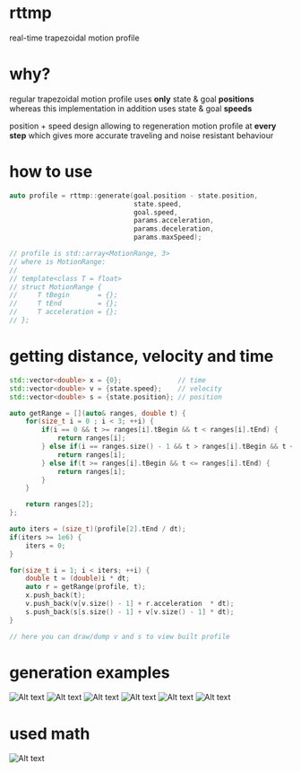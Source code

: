 # rttmp
real-time trapezoidal motion profile

# why?
regular trapezoidal motion profile uses **only** state & goal **positions**<br />
whereas this implementation in addition uses state & goal **speeds**

position + speed design allowing to regeneration motion profile at **every step** which gives more accurate traveling and noise resistant behaviour

# how to use
```cpp
auto profile = rttmp::generate(goal.position - state.position,
                               state.speed,
                               goal.speed,
                               params.acceleration,
                               params.deceleration,
                               params.maxSpeed);

// profile is std::array<MotionRange, 3>
// where is MotionRange:
//
// template<class T = float>
// struct MotionRange {
//     T tBegin       = {};
//     T tEnd         = {};
//     T acceleration = {};
// };

```

# getting distance, velocity and time
```cpp
std::vector<double> x = {0};              // time
std::vector<double> v = {state.speed};    // velocity
std::vector<double> s = {state.position}; // position

auto getRange = [](auto& ranges, double t) {
    for(size_t i = 0 ; i < 3; ++i) {
        if(i == 0 && t >= ranges[i].tBegin && t < ranges[i].tEnd) {
            return ranges[i];
        } else if(i == ranges.size() - 1 && t > ranges[i].tBegin && t <= ranges[i].tEnd) {
            return ranges[i];
        } else if(t >= ranges[i].tBegin && t <= ranges[i].tEnd) {
            return ranges[i];
        }
    }

    return ranges[2];
};

auto iters = (size_t)(profile[2].tEnd / dt);
if(iters >= 1e6) {
    iters = 0;
}

for(size_t i = 1; i < iters; ++i) {
    double t = (double)i * dt;
    auto r = getRange(profile, t);
    x.push_back(t);
    v.push_back(v[v.size() - 1] + r.acceleration  * dt);
    s.push_back(s[s.size() - 1] + v[v.size() - 1] * dt);
}

// here you can draw/dump v and s to view built profile
```

# generation examples
![Alt text](doc/case1.jpg?raw=true "case 1")
![Alt text](doc/case2.jpg?raw=true "case 2")
![Alt text](doc/case3.jpg?raw=true "case 3")
![Alt text](doc/case4.jpg?raw=true "case 4")
![Alt text](doc/case5.jpg?raw=true "case 5")
![Alt text](doc/case6.jpg?raw=true "case 6")

# used math
![Alt text](doc/math.jpg?raw=true "math")
